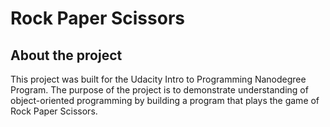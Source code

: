 # Rock Paper Scissors

## About the project

This project was built for the Udacity Intro to Programming Nanodegree Program.
The purpose of the project is to demonstrate understanding of object-oriented programming by building a program that plays the game of Rock Paper Scissors.

